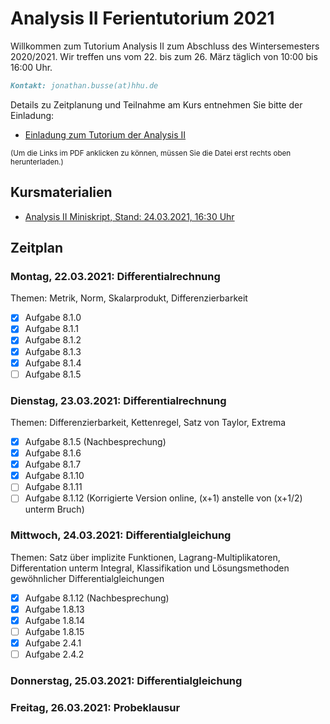 # Analysis II Ferientutorium 2021

Willkommen zum Tutorium Analysis II zum Abschluss des Wintersemesters 2020/2021. Wir treffen uns vom 22. bis zum 26. März täglich von 10:00 bis 16:00 Uhr.

```markdown
Kontakt: jonathan.busse(at)hhu.de
```

Details zu Zeitplanung und Teilnahme am Kurs entnehmen Sie bitte der Einladung:

- [Einladung zum Tutorium der Analysis II](https://github.com/JoKaBus/ANAII2021/blob/main/Organisatorisches/EinladungAnalysisIIFerientutorium2021.pdf)

<sub>(Um die Links im PDF anklicken zu können, müssen Sie die Datei erst rechts oben herunterladen.)</sub>

## Kursmaterialien
- [Analysis II Miniskript, Stand: 24.03.2021, 16:30 Uhr](https://github.com/JoKaBus/ANAII2021/blob/main/Skript/AnalysisIIMiniskript2021.pdf)

## Zeitplan

### Montag, 22.03.2021: Differentialrechnung
Themen: Metrik, Norm, Skalarprodukt, Differenzierbarkeit

- [x] Aufgabe 8.1.0
- [x] Aufgabe 8.1.1
- [x] Aufgabe 8.1.2
- [x] Aufgabe 8.1.3
- [x] Aufgabe 8.1.4
- [ ] Aufgabe 8.1.5

### Dienstag, 23.03.2021: Differentialrechnung
Themen: Differenzierbarkeit, Kettenregel, Satz von Taylor, Extrema

- [x] Aufgabe 8.1.5 (Nachbesprechung)
- [x] Aufgabe 8.1.6
- [x] Aufgabe 8.1.7
- [x] Aufgabe 8.1.10
- [ ] Aufgabe 8.1.11
- [ ] Aufgabe 8.1.12 (Korrigierte Version online, (x+1) anstelle von (x+1/2) unterm Bruch)

### Mittwoch, 24.03.2021: Differentialgleichung
Themen: Satz über implizite Funktionen, Lagrang-Multiplikatoren, Differentation unterm Integral, Klassifikation und Lösungsmethoden gewöhnlicher Differentialgleichungen

- [x] Aufgabe 8.1.12 (Nachbesprechung)
- [x] Aufgabe 1.8.13
- [x] Aufgabe 1.8.14
- [ ] Aufgabe 1.8.15
- [x] Aufgabe 2.4.1
- [ ] Aufgabe 2.4.2

### Donnerstag, 25.03.2021: Differentialgleichung

### Freitag, 26.03.2021: Probeklausur

